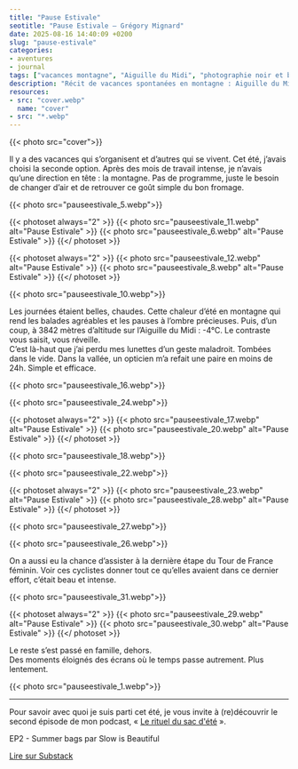 ```yaml
---
title: "Pause Estivale"
seotitle: "Pause Estivale — Grégory Mignard"
date: 2025-08-16 14:40:09 +0200
slug: "pause-estivale"
categories:
- aventures
- journal
tags: ["vacances montagne", "Aiguille du Midi", "photographie noir et blanc", "Tour de France féminin", "récit authentique", "famille nature", "pause estivale", "carnet voyage", "simplicité", "moments vrais", "montagne été", "photographie documentaire", "vie lente", "authenticité", "réalisateur photographe"]
description: "Récit de vacances spontanées en montagne : Aiguille du Midi, Tour de France féminin et moments simples en famille. Notes d'été authentiques et photos noir et blanc."
resources:
- src: "cover.webp"
  name: "cover"
- src: "*.webp"
---
```

{{< photo src="cover">}}

Il y a des vacances qui s’organisent et d’autres qui se vivent. Cet été, j’avais choisi la seconde option. Après des mois de travail intense, je n’avais qu’une direction en tête : la montagne. Pas de programme, juste le besoin de changer d’air et de retrouver ce goût simple du bon fromage.

{{< photo src="pauseestivale_5.webp">}}

{{< photoset always="2" >}}
  {{< photo src="pauseestivale_11.webp" alt="Pause Estivale" >}}
  {{< photo src="pauseestivale_6.webp" alt="Pause Estivale" >}}
{{</ photoset >}}

{{< photoset always="2" >}}
  {{< photo src="pauseestivale_12.webp" alt="Pause Estivale" >}}
  {{< photo src="pauseestivale_8.webp" alt="Pause Estivale" >}}
{{</ photoset >}}

{{< photo src="pauseestivale_10.webp">}}

Les journées étaient belles, chaudes. Cette chaleur d’été en montagne qui rend les balades agréables et les pauses à l’ombre précieuses. Puis, d’un coup, à 3842 mètres d’altitude sur l’Aiguille du Midi : -4°C. Le contraste vous saisit, vous réveille.  
C’est là-haut que j’ai perdu mes lunettes d’un geste maladroit. Tombées dans le vide. Dans la vallée, un opticien m’a refait une paire en moins de 24h. Simple et efficace.

{{< photo src="pauseestivale_16.webp">}}

{{< photo src="pauseestivale_24.webp">}}

{{< photoset always="2" >}}
  {{< photo src="pauseestivale_17.webp" alt="Pause Estivale" >}}
  {{< photo src="pauseestivale_20.webp" alt="Pause Estivale" >}}
{{</ photoset >}}

{{< photo src="pauseestivale_18.webp">}}

{{< photo src="pauseestivale_22.webp">}}

{{< photoset always="2" >}}
  {{< photo src="pauseestivale_23.webp" alt="Pause Estivale" >}}
  {{< photo src="pauseestivale_28.webp" alt="Pause Estivale" >}}
{{</ photoset >}}

{{< photo src="pauseestivale_27.webp">}}

{{< photo src="pauseestivale_26.webp">}}

On a aussi eu la chance d’assister à la dernière étape du Tour de France féminin. Voir ces cyclistes donner tout ce qu’elles avaient dans ce dernier effort, c’était beau et intense.

{{< photo src="pauseestivale_31.webp">}}

{{< photoset always="2" >}}
  {{< photo src="pauseestivale_29.webp" alt="Pause Estivale" >}}
  {{< photo src="pauseestivale_30.webp" alt="Pause Estivale" >}}
{{</ photoset >}}

Le reste s’est passé en famille, dehors.  
Des moments éloignés des écrans où le temps passe autrement. Plus lentement.

{{< photo src="pauseestivale_1.webp">}}

***

Pour savoir avec quoi je suis parti cet été, je vous invite à (re)découvrir le second épisode de mon podcast, « [Le rituel du sac d'été](https://slowisbeautiful.substack.com/p/ep2-summer-bags) ».

<div class="substack-post-embed"><p lang="fr">EP2 - Summer bags par Slow is Beautiful</p><p></p><a data-post-link href="https://slowisbeautiful.substack.com/p/ep2-summer-bags">Lire sur Substack</a></div><script async src="https://substack.com/embedjs/embed.js" charset="utf-8"></script>